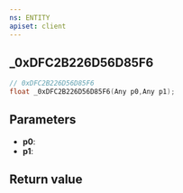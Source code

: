```yaml
---
ns: ENTITY
apiset: client
---
```

## _0xDFC2B226D56D85F6

```c
// 0xDFC2B226D56D85F6
float _0xDFC2B226D56D85F6(Any p0,Any p1);
```


## Parameters
* **p0**:
* **p1**:

## Return value

